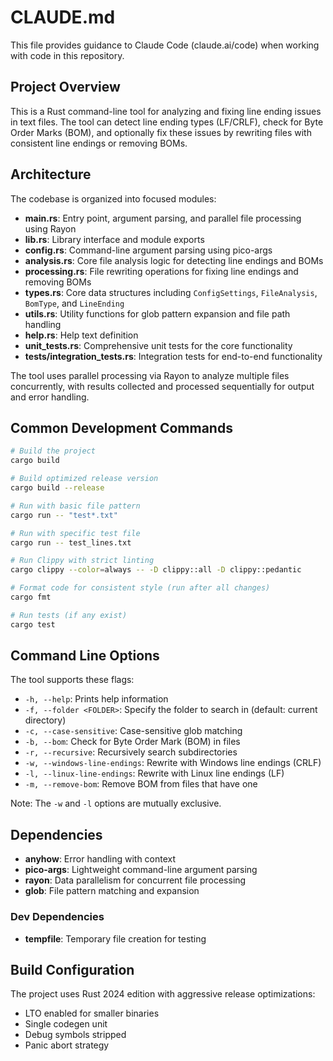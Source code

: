 # CLAUDE.md

This file provides guidance to Claude Code (claude.ai/code) when working with code in this repository.

## Project Overview

This is a Rust command-line tool for analyzing and fixing line ending issues in text files. The tool can detect line ending types (LF/CRLF), check for Byte Order Marks (BOM), and optionally fix these issues by rewriting files with consistent line endings or removing BOMs.

## Architecture

The codebase is organized into focused modules:

- **main.rs**: Entry point, argument parsing, and parallel file processing using Rayon
- **lib.rs**: Library interface and module exports
- **config.rs**: Command-line argument parsing using pico-args
- **analysis.rs**: Core file analysis logic for detecting line endings and BOMs
- **processing.rs**: File rewriting operations for fixing line endings and removing BOMs
- **types.rs**: Core data structures including `ConfigSettings`, `FileAnalysis`, `BomType`, and `LineEnding`
- **utils.rs**: Utility functions for glob pattern expansion and file path handling
- **help.rs**: Help text definition
- **unit_tests.rs**: Comprehensive unit tests for the core functionality
- **tests/integration_tests.rs**: Integration tests for end-to-end functionality

The tool uses parallel processing via Rayon to analyze multiple files concurrently, with results collected and processed sequentially for output and error handling.

## Common Development Commands

```bash
# Build the project
cargo build

# Build optimized release version
cargo build --release

# Run with basic file pattern
cargo run -- "test*.txt"

# Run with specific test file
cargo run -- test_lines.txt

# Run Clippy with strict linting
cargo clippy --color=always -- -D clippy::all -D clippy::pedantic

# Format code for consistent style (run after all changes)
cargo fmt

# Run tests (if any exist)
cargo test
```

## Command Line Options

The tool supports these flags:
- `-h, --help`: Prints help information
- `-f, --folder <FOLDER>`: Specify the folder to search in (default: current directory)
- `-c, --case-sensitive`: Case-sensitive glob matching
- `-b, --bom`: Check for Byte Order Mark (BOM) in files
- `-r, --recursive`: Recursively search subdirectories
- `-w, --windows-line-endings`: Rewrite with Windows line endings (CRLF)
- `-l, --linux-line-endings`: Rewrite with Linux line endings (LF)
- `-m, --remove-bom`: Remove BOM from files that have one

Note: The `-w` and `-l` options are mutually exclusive.

## Dependencies

- **anyhow**: Error handling with context
- **pico-args**: Lightweight command-line argument parsing
- **rayon**: Data parallelism for concurrent file processing
- **glob**: File pattern matching and expansion

### Dev Dependencies

- **tempfile**: Temporary file creation for testing

## Build Configuration

The project uses Rust 2024 edition with aggressive release optimizations:
- LTO enabled for smaller binaries
- Single codegen unit
- Debug symbols stripped
- Panic abort strategy